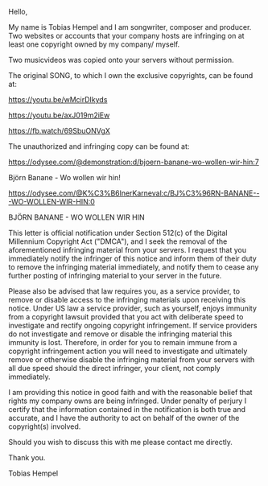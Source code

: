 Hello,

My name is Tobias Hempel and I am songwriter, composer and producer. Two websites or accounts that your company hosts are infringing on at least one copyright owned by my company/ myself.

Two musicvideos was copied onto your servers without permission.

The original SONG, to which I own the exclusive copyrights, can be found at:

https://youtu.be/wMcirDIkyds

https://youtu.be/axJ019m2iEw

https://fb.watch/69SbuONVgX

The unauthorized and infringing copy can be found at:

https://odysee.com/@demonstration:d/bjoern-banane-wo-wollen-wir-hin:7

Björn Banane - Wo wollen wir hin!

https://odysee.com/@K%C3%B6lnerKarneval:c/BJ%C3%96RN-BANANE---WO-WOLLEN-WIR-HIN:0

BJÖRN BANANE - WO WOLLEN WIR HIN

This letter is official notification under Section 512(c) of the Digital Millennium Copyright Act ("DMCA"), and I seek the removal of the aforementioned infringing material from your servers. I request that you immediately notify the infringer of this notice and inform them of their duty to remove the infringing material immediately, and notify them to cease any further posting of infringing material to your server in the future.

Please also be advised that law requires you, as a service provider, to remove or disable access to the infringing materials upon receiving this notice. Under US law a service provider, such as yourself, enjoys immunity from a copyright lawsuit provided that you act with deliberate speed to investigate and rectify ongoing copyright infringement. If service providers do not investigate and remove or disable the infringing material this immunity is lost. Therefore, in order for you to remain immune from a copyright infringement action you will need to investigate and ultimately remove or otherwise disable the infringing material from your servers with all due speed should the direct infringer, your client, not comply immediately.

I am providing this notice in good faith and with the reasonable belief that rights my company owns are being infringed. Under penalty of perjury I certify that the information contained in the notification is both true and accurate, and I have the authority to act on behalf of the owner of the copyright(s) involved.

Should you wish to discuss this with me please contact me directly.

Thank you.

Tobias Hempel

<personal information hidden>

